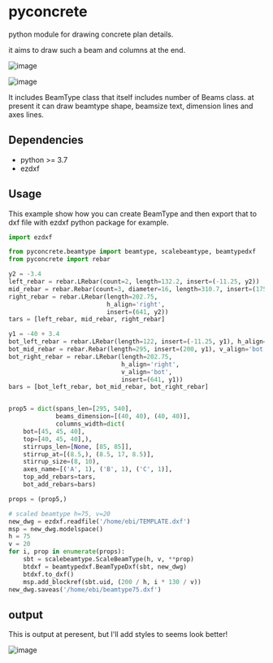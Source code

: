 # pyconcrete
python module for drawing concrete plan details.

it aims to draw such a beam and columns at the end.

![image](https://user-images.githubusercontent.com/8196112/55085621-97acb100-50c4-11e9-91e6-7afcf2d7dbbc.png)

![image](https://user-images.githubusercontent.com/8196112/55085845-f70ac100-50c4-11e9-98c4-05240751b4d5.png)


It includes BeamType class that itself includes number of Beams class.
at present it can draw beamtype shape, beamsize text, dimension lines and axes lines.

## Dependencies
- python >= 3.7
- ezdxf

## Usage

This example show how you can create BeamType and then export that to dxf file
with ezdxf python package for example.

```python
import ezdxf

from pyconcrete.beamtype import beamtype, scalebeamtype, beamtypedxf
from pyconcrete import rebar

y2 = -3.4
left_rebar = rebar.LRebar(count=2, length=132.2, insert=(-11.25, y2))
mid_rebar = rebar.Rebar(count=3, diameter=16, length=310.7, insert=(175, y2))
right_rebar = rebar.LRebar(length=202.75,
                           h_align='right',
                           insert=(641, y2))
tars = [left_rebar, mid_rebar, right_rebar]

y1 = -40 + 3.4
bot_left_rebar = rebar.LRebar(length=122, insert=(-11.25, y1), h_align='left', v_align='bot')
bot_mid_rebar = rebar.Rebar(length=295, insert=(200, y1), v_align='bot')
bot_right_rebar = rebar.LRebar(length=202.75,
                               h_align='right',
                               v_align='bot',
                               insert=(641, y1))
bars = [bot_left_rebar, bot_mid_rebar, bot_right_rebar] 


prop5 = dict(spans_len=[295, 540],
             beams_dimension=[(40, 40), (40, 40)],
             columns_width=dict(
    bot=[45, 45, 40],
    top=[40, 45, 40],),
    stirrups_len=[None, [85, 85]],
    stirrup_at=[(8.5,), (8.5, 17, 8.5)],
    stirrup_size=(8, 10),
    axes_name=[('A', 1), ('B', 1), ('C', 1)],
    top_add_rebars=tars,
    bot_add_rebars=bars)

props = (prop5,)

# scaled beamtype h=75, v=20
new_dwg = ezdxf.readfile('/home/ebi/TEMPLATE.dxf')
msp = new_dwg.modelspace()
h = 75
v = 20
for i, prop in enumerate(props):
    sbt = scalebeamtype.ScaleBeamType(h, v, **prop)
    btdxf = beamtypedxf.BeamTypeDxf(sbt, new_dwg)
    btdxf.to_dxf()
    msp.add_blockref(sbt.uid, (200 / h, i * 130 / v))
new_dwg.saveas('/home/ebi/beamtype75.dxf')
```


## output

This is output at peresent, but I'll add styles to seems look better!


![image](https://user-images.githubusercontent.com/8196112/57662418-add6e800-7604-11e9-811f-ea7d3e66746a.png)






